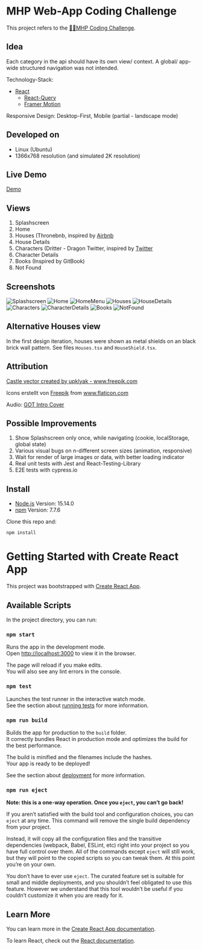 # MHP Web-App Coding Challenge

This project refers to the [:man_technologist:MHP Coding Challenge](https://github.com/MHP-A-Porsche-Company/coding-challenges/tree/master/Web).  

## Idea
Each category in the api should have its own view/ context.
A global/ app-wide structured navigation was not intended. 

Technology-Stack:
- [React](https://reactjs.org/)
  - [React-Query](https://react-query.tanstack.com/)
  - [Framer Motion](https://www.framer.com/motion/)
 
Responsive Design: Desktop-First, Mobile (partial - landscape mode)

## Developed on
- Linux (Ubuntu)
- 1366x768 resolution (and simulated 2K resolution)

## Live Demo

[Demo](https://mhp-web-challenge-2021.vercel.app/)

## Views
1. Splashscreen
2. Home
3. Houses (Thronebnb, inspired by [Airbnb](https://www.airbnb.com/)
4. House Details
5. Characters (Dritter - Dragon Twitter, inspired by [Twitter](https://www.twitter.com/)
6. Character Details
7. Books (Inspired by GitBook)
8. Not Found

## Screenshots
![Splashscreen](./src/assets/screens/Splashscreen.png)
![Home](./src/assets/screens/Home.png)
![HomeMenu](./src/assets/screens/Home_Menu.png)
![Houses](./src/assets/screens/Thronebnb.png)
![HouseDetails](./src/assets/screens/HouseDetails.png)
![Characters](./src/assets/screens/Dritter_Characters.png)
![CharacterDetails](./src/assets/screens/Character_Details.png)
![Books](./src/assets/screens/Books.png)
![NotFound](./src/assets/screens/NotFound.png)

## Alternative Houses view
In the first design iteration, houses were shown as metal shields on an black brick wall pattern. 
See files `Houses.tsx` and `HouseShield.tsx`.

## Attribution

<a href='https://www.freepik.com/vectors/castle'>Castle vector created by upklyak - www.freepik.com</a>  

<div>Icons erstellt von <a href="https://www.freepik.com" title="Freepik">Freepik</a> from <a href="https://www.flaticon.com/de/" title="Flaticon">www.flaticon.com</a></div>  

Audio: [GOT Intro Cover](https://www.youtube.com/watch?v=7cUELYuzRGc)

## Possible Improvements
1. Show Splashscreen only once, while navigating (cookie, localStorage, global state)
2. Various visual bugs on n-different screen sizes (animation, responsive)
3. Wait for render of large images or data, with better loading indicator
4. Real unit tests with Jest and React-Testing-Library
5. E2E tests with cypress.io

## Install
- [Node.js](https://nodejs.org/en/) Version: 15.14.0
- [npm](https://www.npmjs.com) Version: 7.7.6  

Clone this repo and:

```
npm install
```

# Getting Started with Create React App

This project was bootstrapped with [Create React App](https://github.com/facebook/create-react-app).

## Available Scripts

In the project directory, you can run:

### `npm start`

Runs the app in the development mode.\
Open [http://localhost:3000](http://localhost:3000) to view it in the browser.

The page will reload if you make edits.\
You will also see any lint errors in the console.

### `npm test`

Launches the test runner in the interactive watch mode.\
See the section about [running tests](https://facebook.github.io/create-react-app/docs/running-tests) for more information.

### `npm run build`

Builds the app for production to the `build` folder.\
It correctly bundles React in production mode and optimizes the build for the best performance.

The build is minified and the filenames include the hashes.\
Your app is ready to be deployed!

See the section about [deployment](https://facebook.github.io/create-react-app/docs/deployment) for more information.

### `npm run eject`

**Note: this is a one-way operation. Once you `eject`, you can’t go back!**

If you aren’t satisfied with the build tool and configuration choices, you can `eject` at any time. This command will remove the single build dependency from your project.

Instead, it will copy all the configuration files and the transitive dependencies (webpack, Babel, ESLint, etc) right into your project so you have full control over them. All of the commands except `eject` will still work, but they will point to the copied scripts so you can tweak them. At this point you’re on your own.

You don’t have to ever use `eject`. The curated feature set is suitable for small and middle deployments, and you shouldn’t feel obligated to use this feature. However we understand that this tool wouldn’t be useful if you couldn’t customize it when you are ready for it.

## Learn More

You can learn more in the [Create React App documentation](https://facebook.github.io/create-react-app/docs/getting-started).

To learn React, check out the [React documentation](https://reactjs.org/).
